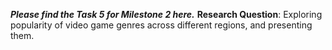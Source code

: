 ***Please find the Task 5 for Milestone 2 here.***
**Research Question**: Exploring popularity of video game genres across different regions, and presenting them.

